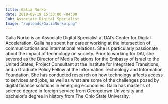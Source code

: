 ```yaml
---
title: Galia Nurko
date: 2018-09-19 15:33:00 -04:00
Job: Associate Digital Specialist
Image: "/uploads/GaliaNurko.png"
---
```


Galia Nurko is an Associate Digital Specialist at DAI’s Center for Digital Acceleration. Galia has spent her career working at the intersection of communications and international relations. She is particularly passionate about the impact of technology on society. Prior to working for DAI, she severed as the Director of Media Relations for the Embassy of Israel to the United States, Project Consultant at the Institute for Integrated Transitions, and a Graduate Policy Fellow at the Information Technology and Information Foundation. She has conducted research on how technology affects access to services and jobs, as well as what are some of the challenges posed by digital finance solutions in emerging economies. Galia has master's of science degree in foreign service from Georgetown University and bachelor's degree in history from The Ohio State University.
